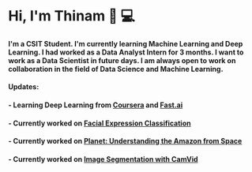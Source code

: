 # Hi, I'm __Thinam__ 👋 :computer:

####  I'm a **CSIT Student**. I'm currently learning **Machine Learning** and **Deep Learning**. I had worked as a **Data Analyst Intern** for **3 months**. I want to work as a **Data Scientist** in future days. I am always open to work on collaboration in the field of **Data Science** and **Machine Learning**.

####  Updates:
####   - Learning **Deep Learning** from [Coursera](https://www.coursera.org/) and [Fast.ai](https://course.fast.ai/#)
####   - Currently worked on [Facial Expression Classification](https://github.com/ThinamXx/Facial-Expression-Classification.git)
####   - Currently worked on [Planet: Understanding the Amazon from Space](https://github.com/ThinamXx/Planet--Understanding-Amazon-from-Space.git)
####   - Currently worked on [Image Segmentation with CamVid](https://github.com/ThinamXx/Image-Segmentation-with-CamVid.git)

<!--
**ThinamXx/ThinamXx** is a ✨ _special_ ✨ repository because its `README.md` (this file) appears on your GitHub profile.

Here are some ideas to get you started:

- 🔭 I’m currently working on ...
- 🌱 I’m currently learning ...
- 👯 I’m looking to collaborate on ...
- 🤔 I’m looking for help with ...
- 💬 Ask me about ...
- 📫 How to reach me: ...
- 😄 Pronouns: ...
- ⚡ Fun fact: ...
-->
